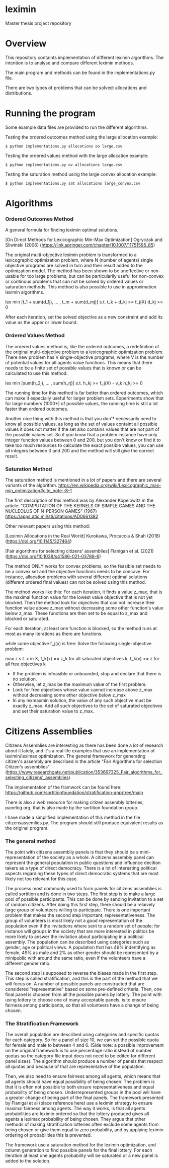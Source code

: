# leximin
Master thesis project repository

Overview
========
This repository containts implementation of different leximin algorithms. The intention is to analyse and compare different leximin methods.

The main program and methods can be found in the implementations.py file.

There are two types of problems that can be solved: allocations and distributions. 

Running the program
===================
Some example data files are provided to run the different algorithms.

Testing the ordered outcomes method using the large allocation example:
```
$ python implementations.py allocations oo large.csv

```

Testing the ordered values method with the large allocation example:
```
$ python implementations.py ov allocations large.csv

```

Testing the saturation method using the large convex allocation example:
```
$ python implementations.py sat allocations large_convex.csv

```


Algorithms
==========

### Ordered Outcomes Method
A general formula for finding leximin optimal solutions. 

[On Direct Methods for Lexicographic Min-Max Optimization]
Ogryczak and Sliwinśki (2006)
(https://link.springer.com/chapter/10.1007/11751595_85)

The original multi-objective leximin problem is transformed to a lexicographic optimization problem, where N (number of agents) single objective programs are solved in turn and their result added to the optimization model. The method has been shown to be uneffective or non-usable for too large problems, but can be particularily useful for non-convex or continous problems that can not be solved by ordered values or saturation methods. This method is also possible to use in approximation leximin algorithms. 

lex min [t_1 + sum(d_1j), ... , t_m + sum(d_mj)]
s.t.     t_k + d_kj >= f_j(X)
         d_kj >= 0

After each iteration, set the solved objective as a new constraint and add its value as the upper or lower bound.

### Ordered Values Method
The ordered values method is, like the ordered outcomes, a redefinition of the original multi-objective problem to a lexicographic optimization problem. There new problem has V single-objective programs, where V is the number of potential values for all agents value functions. This means that there needs to be a finite set of possible values that is known or can be calculated to use this method.
 
 lex min [sum(h_2j), ... , sum(h_rj)]
 s.t.     h_kj >= f_j(X) - v_k
          h_kj >= 0

The running time for this method is far better than ordered outcomes, which can make it especially useful for larger problem sets. Experiments show that for large numbers (1000+) of possible values, the running time is still a lot faster than ordered outcomes. 

Another nice thing with this method is that you don'† necessarily need to know all possible values, as long as the set of values containt all possible values it does not matter if the set also contains values that are not part of the possible values set. So if you know that a problem instance have only integer function values between 0 and 200, but you don't know or find it to take too much resources to calculate the exact possible values, you can use all integers between 0 and 200 and the method will still give the correct result. 

### Saturation Method
The saturation method is mentioned in a lot of papers and there are several variants of the algorithm.
https://en.wikipedia.org/wiki/Lexicographic_max-min_optimization#cite_note-:8-1 

The first description of this method was by Alexander Kopelowitz in the article:
"COMPUTATION OF THE KERNELS OF SIMPLE GAMES AND THE NUCLEOLUS OF N-PERSON GAMES" (1967)
https://apps.dtic.mil/sti/citations/AD0661382

Other relevant papers using this method: 

[Leximin Allocations in the Real World]
Kurokawa, Procaccia & Shah (2018) 
(https://doi.org/10.1145/327464)

[Fair algorithms for selecting citizens’ assemblies]
Flanigan et al. (2021)
(https://doi.org/10.1038/s41586-021-03788-6)

The method ONLY works for convex problems, so the feasible set needs to be a convex set and the objective functions needs to be concave. 
For instance, allocation problems with several different optimal solutions (different ordered final values) can not be solved using this method.

The method works like this:
For each iteration, it finds a value z_max, that is the maximal function value for the lowest value objective that is not yet blocked. Then the method look for objectives that can not increase their function value above z_max without decreasing some other function's value below z_max. These functions are then set to be equal to z_max and blocked or saturated.

For each iteration, at least one function is blocked, so the method runs at most as many iterations as there are functions. 


while some objective f_j(x) is free:
Solve the following single-objective problem:

max  z
s.t. x in X,
f_k(x) == z_k for all saturated objectives k,
f_k(x) >= z for all free objectives k

* If the problem is infeasible or unbounded, stop and declare that there is no solution.
* Otherwise, let z_max be the maximum value of the first problem.
* Look for free objectives whose value cannot increase above z_max without decreasing some other objective below z_max
* In any lexmaxmin solution, the value of any such objective must be exactly z_max. Add all such objectives to the set of saturated objectives and set their saturation value to z_max.

Citizens Assemblies
==========
Citizens Assemblies are interesting as there has been done a lot of research about it lately, and it's a real life examples that use an implementation of leximin/leximax optimization. The general framework for generating citizen's assembly are described in the article "Fair Algorithms for selection Citizen's assemblies" (https://www.researchgate.net/publication/353697325_Fair_algorithms_for_selecting_citizens'_assemblies) 

The implementation of the framwork can be found here:
https://github.com/sortitionfoundation/stratification-app/tree/main

There is also a web resource for making citizen assembly lotteries, panelog.org, that is also made by the sortition foundation group.

I have made a simplified implementation of this method in the file citizensassemlies.py. The program should still produce equivalent results as the original program.

### The general method
The point with citizens assembliy panels is that they should be a mini-representation of the society as a whole. A citizens assembly panel can represent the general population in public questions and influence decition takers as a type of direct democracy. There is a lot of interesting political aspects regarding these types of direct democratic systems that are most likely not too relevant for this case. 

The process most commonly used to form panels for citizens assemblies is called sortition and is done in two steps. The first step is to make a large pool of possible participants. This can be done by sending invitation to a set of random citizens. After doing this first step, there should be a relaively large group of volunteers willing to participate. There is one important problem that makes the second step important; representativeness. The group of volunteers is most likely not a good representation of the population even if the invitations where sent to a random set of people; for instance will groups in the society that are more interested in politics be more likely to answer the invitation about participating in a political assembly. The population can be described using categories such as gender, age or political views. A population that has 49% indentifying as female, 49% as male and 2% as other gender should be represented by a minipublic with around the same ratio, even if the volunteers have a different gender ratio. 

The second step is supposed to reverse the biases made in the first step. This step is called stratification, and this is the part of the method that we will focus on. A number of possible panels are constructed that are considered "representative" based on some pre-defined criteria. Then, one final panel is choosen from all the possible panels by lottery. The point with using lottery to choose one of many acceptable panels, is to ensure fairness among participants, so that all volunteers have a change of being chosen.

### The Stratification Framework
The overall population are described using categories and specific quotas for each category. So for a panel of size 10, we can set the possible quota for female and male to between 4 and 6. (Side note: a possible improvement on the original framework is to use percentage ratio instead of number quotas so the category file input does not need to be edited for different panel sizes). The algorithm should produce a number of panels that respect all quotas and because of that are representative of the population. 

Then, we also need to ensure fairness among all agents, which means that all agents should have equal possibility of being chosen. The problem is that it is often not possible to both ensure representativeness and equal probability of being chosen. Underrepresented groups in the pool will have a greater change of being part of the final panels. The framework presented by Flanigal et al (place reference here) use a leximin strategy to ensure maximal fairness among agents. The way it works, is that all agents probabilities are leximin ordered so that the lottery produced gives all agents a leximax probability of being chosen. They argue that other methods of making stratification lotteries often exclude some agents from being chosen or give them equal to zero probability, and by applying leximin ordering of probabilities this is prevented. 

The framework use a saturation method for the leximin optimization, and column generation to find possible panels for the final lottery. For each iteration at least one agents probability will be saturated or a new panel is added to the solution.


